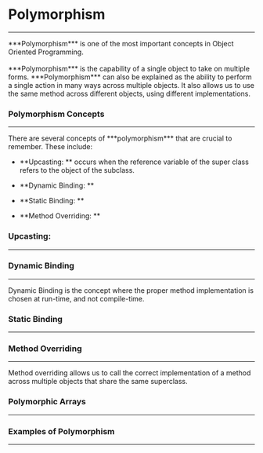 # Polymorphism
<hr>
***Polymorphism*** is one of the most important concepts in Object Oriented Programming.
<br>
<br>
***Polymorphism*** is the capability of a single object to take on multiple forms. ***Polymorphism*** can also be explained as the ability to perform a single action in many ways across multiple objects. It also allows us to use the same method across different objects, using different implementations. 

### Polymorphism Concepts
<hr>
There are several concepts of ***polymorphism*** that are crucial to remember. These include:

- **Upcasting: ** occurs when the reference variable of the super class refers to the object of the subclass.

- **Dynamic Binding: **

- **Static Binding: **

- **Method Overriding: **

### Upcasting:
<hr>

### Dynamic Binding
<hr>
Dynamic Binding is the concept where the proper method implementation is chosen at run-time, and not compile-time.

### Static Binding
<hr>

### Method Overriding
<hr>
Method overriding allows us to call the correct implementation of a method across multiple objects that share the same superclass.

### Polymorphic Arrays
<hr>

### Examples of Polymorphism
<hr>

